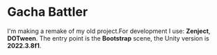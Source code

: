 # Gacha Battler
I'm making a remake of my old project.For development I use: **Zenject**, **DOTween**. 
The entry point is the **Bootstrap** scene, the Unity version is **2022.3.8f1**.
